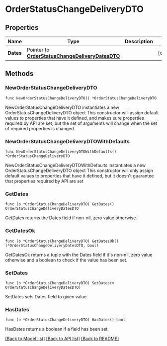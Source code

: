 # OrderStatusChangeDeliveryDTO

## Properties

Name | Type | Description | Notes
------------ | ------------- | ------------- | -------------
**Dates** | Pointer to [**OrderStatusChangeDeliveryDatesDTO**](OrderStatusChangeDeliveryDatesDTO.md) |  | [optional] 

## Methods

### NewOrderStatusChangeDeliveryDTO

`func NewOrderStatusChangeDeliveryDTO() *OrderStatusChangeDeliveryDTO`

NewOrderStatusChangeDeliveryDTO instantiates a new OrderStatusChangeDeliveryDTO object
This constructor will assign default values to properties that have it defined,
and makes sure properties required by API are set, but the set of arguments
will change when the set of required properties is changed

### NewOrderStatusChangeDeliveryDTOWithDefaults

`func NewOrderStatusChangeDeliveryDTOWithDefaults() *OrderStatusChangeDeliveryDTO`

NewOrderStatusChangeDeliveryDTOWithDefaults instantiates a new OrderStatusChangeDeliveryDTO object
This constructor will only assign default values to properties that have it defined,
but it doesn't guarantee that properties required by API are set

### GetDates

`func (o *OrderStatusChangeDeliveryDTO) GetDates() OrderStatusChangeDeliveryDatesDTO`

GetDates returns the Dates field if non-nil, zero value otherwise.

### GetDatesOk

`func (o *OrderStatusChangeDeliveryDTO) GetDatesOk() (*OrderStatusChangeDeliveryDatesDTO, bool)`

GetDatesOk returns a tuple with the Dates field if it's non-nil, zero value otherwise
and a boolean to check if the value has been set.

### SetDates

`func (o *OrderStatusChangeDeliveryDTO) SetDates(v OrderStatusChangeDeliveryDatesDTO)`

SetDates sets Dates field to given value.

### HasDates

`func (o *OrderStatusChangeDeliveryDTO) HasDates() bool`

HasDates returns a boolean if a field has been set.


[[Back to Model list]](../README.md#documentation-for-models) [[Back to API list]](../README.md#documentation-for-api-endpoints) [[Back to README]](../README.md)


